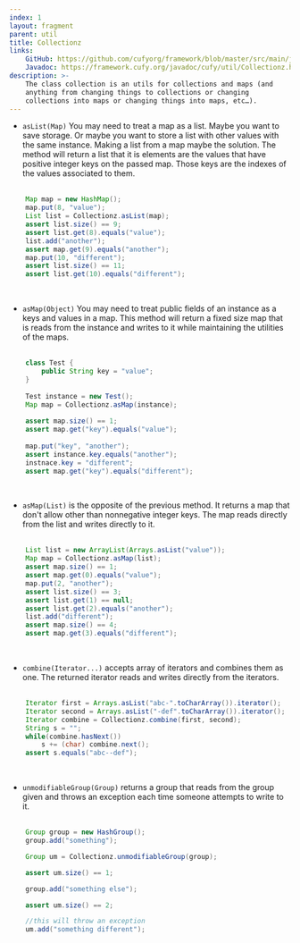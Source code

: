 ```yaml
---
index: 1
layout: fragment
parent: util
title: Collectionz
links:
    GitHub: https://github.com/cufyorg/framework/blob/master/src/main/java/cufy/util/Collectionz.java
    Javadoc: https://framework.cufy.org/javadoc/cufy/util/Collectionz.html
description: >-
    The class collection is an utils for collections and maps (and
    anything from changing things to collections or changing
    collections into maps or changing things into maps, etc…).
---
```


- `asList(Map)` You may need to treat a map as a list. Maybe you want
to save storage. Or maybe you want to store a list with other values
with the same instance. Making a list from a map maybe the solution.
The method will return a list that it is elements are the values that
have positive integer keys on the passed map. Those keys are the
indexes of the values associated to them.
<br><br>
```java 
    Map map = new HashMap();
    map.put(8, "value");
    List list = Collectionz.asList(map);
    assert list.size() == 9;
    assert list.get(8).equals("value");
    list.add("another");
    assert map.get(9).equals("another");
    map.put(10, "different");
    assert list.size() == 11;
    assert list.get(10).equals("different");
```
<br>

- `asMap(Object)` You may need to treat public fields of an instance
as a keys and values in a map. This method will return a fixed size
map that is reads from the instance and writes to it while
maintaining the utilities of the maps.
<br><br>
```java 
    class Test {
        public String key = "value";
    }
    
    Test instance = new Test();
    Map map = Collectionz.asMap(instance);
    
    assert map.size() == 1;
    assert map.get("key").equals("value");
    
    map.put("key", "another");
    assert instance.key.equals("another");
    instnace.key = "different";
    assert map.get("key").equals("different");
```
<br>

- `asMap(List)` is the opposite of the previous method. It returns a
map that don't allow other than nonnegative integer keys. The map
reads directly from the list and writes directly to it.
<br><br>
```java 
    List list = new ArrayList(Arrays.asList("value"));
    Map map = Collectionz.asMap(list);
    assert map.size() == 1;
    assert map.get(0).equals("value");
    map.put(2, "another");
    assert list.size() == 3;
    assert list.get(1) == null;
    assert list.get(2).equals("another");
    list.add("different");
    assert map.size() == 4;
    assert map.get(3).equals("different");
```
<br>

- `combine(Iterator...)` accepts array of iterators and combines them
as one. The returned iterator reads and writes directly from the
iterators.
<br><br>
```java 
    Iterator first = Arrays.asList("abc-".toCharArray()).iterator();
    Iterator second = Arrays.asList("-def".toCharArray()).iterator();
    Iterator combine = Collectionz.combine(first, second);
    String s = "";
    while(combine.hasNext())
        s += (char) combine.next();
    assert s.equals("abc--def");
```
<br>

- `unmodifiableGroup(Group)` returns a group that reads from the
group given and throws an exception each time someone attempts to
write to it.
<br><br>
```java 
    Group group = new HashGroup();
    group.add("something");

    Group um = Collectionz.unmodifiableGroup(group);

    assert um.size() == 1;

    group.add("something else");

    assert um.size() == 2;

    //this will throw an exception
    um.add("something different");
```
